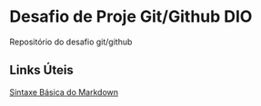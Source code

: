 #  Desafio de Proje Git/Github DIO
Repositório do desafio git/github

## Links Úteis
[Sintaxe Básica do Markdown](https://www.markdownguide.org/getting-started/)
